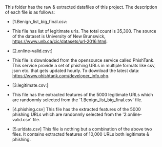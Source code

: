 
This folder has the raw & extracted datafiles of this project. The description of each file is as follows:

* [1.Benign_list_big_final.csv:
*  This file has list of legitimate urls. The total count is 35,300. The source of the dataset is University of New Brunswick, https://www.unb.ca/cic/datasets/url-2016.html. 

* [2.online-valid.csv:]
* This file is downloaded from the opensource service called PhishTank. This service provide a set of phishing URLs in multiple formats like csv, json etc. that gets updated hourly. To download the latest data: https://www.phishtank.com/developer_info.php.

* [3.legitimate.csv:]
* This file has the extracted features of the 5000 legitimate URLs which are randonmly selected from the '1.Benign_list_big_final.csv' file.

* [4.phishing.csv] This file has the extracted features of the 5000 phishing URLs which are randonmly selected from the '2.online-valid.csv' file.

* [5.urldata.csv] This file is nothing but a combination of the above two files. It contains extracted features of 10,000 URLs both legitimate & phishing.
